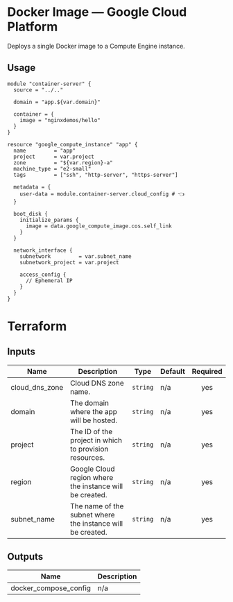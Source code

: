 # Docker Image — Google Cloud Platform

Deploys a single Docker image to a Compute Engine instance.

## Usage

```hcl
module "container-server" {
  source = "../.."

  domain = "app.${var.domain}"

  container = {
    image = "nginxdemos/hello"
  }
}

resource "google_compute_instance" "app" {
  name         = "app"
  project      = var.project
  zone         = "${var.region}-a"
  machine_type = "e2-small"
  tags         = ["ssh", "http-server", "https-server"]

  metadata = {
    user-data = module.container-server.cloud_config # 👈
  }

  boot_disk {
    initialize_params {
      image = data.google_compute_image.cos.self_link
    }
  }

  network_interface {
    subnetwork         = var.subnet_name
    subnetwork_project = var.project

    access_config {
      // Ephemeral IP
    }
  }
}

```

# Terraform

## Inputs

| Name           | Description                                                          | Type     | Default | Required |
| -------------- | -------------------------------------------------------------------- | -------- | ------- | :------: |
| cloud_dns_zone | Cloud DNS zone name.                                                 | `string` | n/a     |   yes    |
| domain         | The domain where the app will be hosted.                             | `string` | n/a     |   yes    |
| project        | The ID of the project in which to provision resources.               | `string` | n/a     |   yes    |
| region         | Google Cloud region where the instance will be created.              | `string` | n/a     |   yes    |
| subnet_name    | The name of the subnet where the instance will be created.           | `string` | n/a     |   yes    |

## Outputs

| Name                  | Description |
| --------------------- | ----------- |
| docker_compose_config | n/a         |
